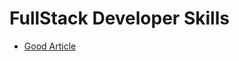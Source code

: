 # FullStack Developer Skills

* [Good Article](https://www.upgrad.com/blog/skills-to-become-a-full-stack-developer/)
